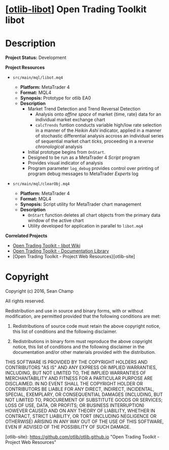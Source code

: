 [[otlib-libot][libot]] Open Trading Toolkit libot
=============================================

# Description

**Project Status:** Development

**Project Resources**

* `src/main/mql/libot.mq4`
    * **Platform:** MetaTrader 4
    * **Format:** MQL4
    * **Synopsis:** Prototype for otlib EA0
    * **Description**
        * Market Trend Detection and Trend Reversal Detection
            * Analysis onto _affine space_ of market {time, rate} data
              for an individual market exchange chart
            * `calcTrends` funtion conducts variable high/low rate
              selection in a manner of the _Heikin Ashi_ indicator,
              applied in a manner of stochastic differential analysis
              accross an individual series of sequential market chart
              _ticks_, proceeding in a _reverse chronological_
              analysis
        * Initial prototype begins from `OnStart`.
        * Designed to be run as a MetaTrader 4 _Script_ program
        * Provides visual indicator of analysis
        * Program parameter `log_debug` provides control over printing
          of program debug messages to MetaTrader _Experts_ log

* `src/main/mql/clearObj.mq4`
    * **Platform:** MetaTrader 4
    * **Format:** MQL4
    * **Synopsis:** Script utility for MetaTrader chart management
    * **Description**
        * `OnStart` function deletes all chart objects from the
          primary data window of the active chart
        * Utility developed for application in parallel to `libot.mq4`


**Correlated Projects**

* [Open Trading Toolkit - libot Wiki][libot-wiki]
* [Open Trading Toolkit - Documentation Library][otlib-doc]
* [Open Trading Toolkit - Project Web Resources}[otlib-site]

# Copyright

Copyright (c) 2016, Sean Champ

All rights reserved.

Redistribution and use in source and binary forms, with or without
modification, are permitted provided that the following conditions are
met: 

1. Redistributions of source code must retain the above copyright
   notice, this list of conditions and the following disclaimer.

2. Redistributions in binary form must reproduce the above copyright
   notice, this list of conditions and the following disclaimer in the
   documentation and/or other materials provided with the
   distribution. 

THIS SOFTWARE IS PROVIDED BY THE COPYRIGHT HOLDERS AND CONTRIBUTORS
"AS IS" AND ANY EXPRESS OR IMPLIED WARRANTIES, INCLUDING, BUT NOT
LIMITED TO, THE IMPLIED WARRANTIES OF MERCHANTABILITY AND FITNESS FOR
A PARTICULAR PURPOSE ARE DISCLAIMED. IN NO EVENT SHALL THE COPYRIGHT
HOLDER OR CONTRIBUTORS BE LIABLE FOR ANY DIRECT, INDIRECT, INCIDENTAL,
SPECIAL, EXEMPLARY, OR CONSEQUENTIAL DAMAGES (INCLUDING, BUT NOT
LIMITED TO, PROCUREMENT OF SUBSTITUTE GOODS OR SERVICES; LOSS OF USE,
DATA, OR PROFITS; OR BUSINESS INTERRUPTION) HOWEVER CAUSED AND ON ANY
THEORY OF LIABILITY, WHETHER IN CONTRACT, STRICT LIABILITY, OR TORT
(INCLUDING NEGLIGENCE OR OTHERWISE) ARISING IN ANY WAY OUT OF THE USE
OF THIS SOFTWARE, EVEN IF ADVISED OF THE POSSIBILITY OF SUCH DAMAGE.

[libot]: https://github.com/otlib/otlib-libot "Open Trading Toolkit - Open Trading Library"
[libot-wiki]: https://github.com/otlib/otlib-libot/wiki "Open Trading Toolkit - libot wiki"
[otlib-doc]: https://github.com/otlib/otlib-doc "Open Trading Toolkit - Documentation Library"
[otlib-site}: https://github.com/otlib/otlib.github.io "Open Trading Toolkit - Project Web Resources"
